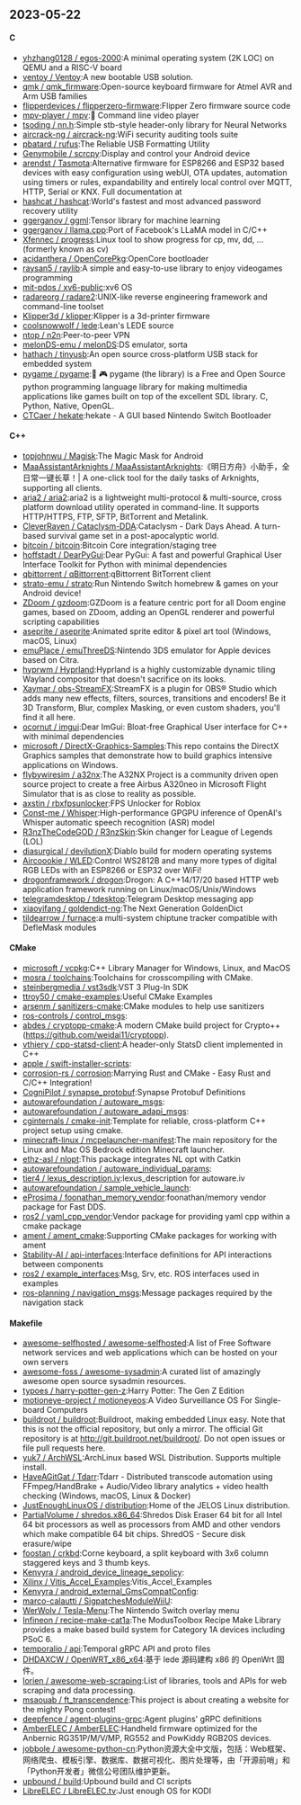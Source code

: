 ## 2023-05-22

#### C
* [yhzhang0128 / egos-2000](https://github.com/yhzhang0128/egos-2000):A minimal operating system (2K LOC) on QEMU and a RISC-V board
* [ventoy / Ventoy](https://github.com/ventoy/Ventoy):A new bootable USB solution.
* [qmk / qmk_firmware](https://github.com/qmk/qmk_firmware):Open-source keyboard firmware for Atmel AVR and Arm USB families
* [flipperdevices / flipperzero-firmware](https://github.com/flipperdevices/flipperzero-firmware):Flipper Zero firmware source code
* [mpv-player / mpv](https://github.com/mpv-player/mpv):🎥
Command line video player
* [tsoding / nn.h](https://github.com/tsoding/nn.h):Simple stb-style header-only library for Neural Networks
* [aircrack-ng / aircrack-ng](https://github.com/aircrack-ng/aircrack-ng):WiFi security auditing tools suite
* [pbatard / rufus](https://github.com/pbatard/rufus):The Reliable USB Formatting Utility
* [Genymobile / scrcpy](https://github.com/Genymobile/scrcpy):Display and control your Android device
* [arendst / Tasmota](https://github.com/arendst/Tasmota):Alternative firmware for ESP8266 and ESP32 based devices with easy configuration using webUI, OTA updates, automation using timers or rules, expandability and entirely local control over MQTT, HTTP, Serial or KNX. Full documentation at
* [hashcat / hashcat](https://github.com/hashcat/hashcat):World's fastest and most advanced password recovery utility
* [ggerganov / ggml](https://github.com/ggerganov/ggml):Tensor library for machine learning
* [ggerganov / llama.cpp](https://github.com/ggerganov/llama.cpp):Port of Facebook's LLaMA model in C/C++
* [Xfennec / progress](https://github.com/Xfennec/progress):Linux tool to show progress for cp, mv, dd, ... (formerly known as cv)
* [acidanthera / OpenCorePkg](https://github.com/acidanthera/OpenCorePkg):OpenCore bootloader
* [raysan5 / raylib](https://github.com/raysan5/raylib):A simple and easy-to-use library to enjoy videogames programming
* [mit-pdos / xv6-public](https://github.com/mit-pdos/xv6-public):xv6 OS
* [radareorg / radare2](https://github.com/radareorg/radare2):UNIX-like reverse engineering framework and command-line toolset
* [Klipper3d / klipper](https://github.com/Klipper3d/klipper):Klipper is a 3d-printer firmware
* [coolsnowwolf / lede](https://github.com/coolsnowwolf/lede):Lean's LEDE source
* [ntop / n2n](https://github.com/ntop/n2n):Peer-to-peer VPN
* [melonDS-emu / melonDS](https://github.com/melonDS-emu/melonDS):DS emulator, sorta
* [hathach / tinyusb](https://github.com/hathach/tinyusb):An open source cross-platform USB stack for embedded system
* [pygame / pygame](https://github.com/pygame/pygame):🐍
🎮
pygame (the library) is a Free and Open Source python programming language library for making multimedia applications like games built on top of the excellent SDL library. C, Python, Native, OpenGL.
* [CTCaer / hekate](https://github.com/CTCaer/hekate):hekate - A GUI based Nintendo Switch Bootloader

#### C++
* [topjohnwu / Magisk](https://github.com/topjohnwu/Magisk):The Magic Mask for Android
* [MaaAssistantArknights / MaaAssistantArknights](https://github.com/MaaAssistantArknights/MaaAssistantArknights):《明日方舟》小助手，全日常一键长草！| A one-click tool for the daily tasks of Arknights, supporting all clients.
* [aria2 / aria2](https://github.com/aria2/aria2):aria2 is a lightweight multi-protocol & multi-source, cross platform download utility operated in command-line. It supports HTTP/HTTPS, FTP, SFTP, BitTorrent and Metalink.
* [CleverRaven / Cataclysm-DDA](https://github.com/CleverRaven/Cataclysm-DDA):Cataclysm - Dark Days Ahead. A turn-based survival game set in a post-apocalyptic world.
* [bitcoin / bitcoin](https://github.com/bitcoin/bitcoin):Bitcoin Core integration/staging tree
* [hoffstadt / DearPyGui](https://github.com/hoffstadt/DearPyGui):Dear PyGui: A fast and powerful Graphical User Interface Toolkit for Python with minimal dependencies
* [qbittorrent / qBittorrent](https://github.com/qbittorrent/qBittorrent):qBittorrent BitTorrent client
* [strato-emu / strato](https://github.com/strato-emu/strato):Run Nintendo Switch homebrew & games on your Android device!
* [ZDoom / gzdoom](https://github.com/ZDoom/gzdoom):GZDoom is a feature centric port for all Doom engine games, based on ZDoom, adding an OpenGL renderer and powerful scripting capabilities
* [aseprite / aseprite](https://github.com/aseprite/aseprite):Animated sprite editor & pixel art tool (Windows, macOS, Linux)
* [emuPlace / emuThreeDS](https://github.com/emuPlace/emuThreeDS):Nintendo 3DS emulator for Apple devices based on Citra.
* [hyprwm / Hyprland](https://github.com/hyprwm/Hyprland):Hyprland is a highly customizable dynamic tiling Wayland compositor that doesn't sacrifice on its looks.
* [Xaymar / obs-StreamFX](https://github.com/Xaymar/obs-StreamFX):StreamFX is a plugin for OBS® Studio which adds many new effects, filters, sources, transitions and encoders! Be it 3D Transform, Blur, complex Masking, or even custom shaders, you'll find it all here.
* [ocornut / imgui](https://github.com/ocornut/imgui):Dear ImGui: Bloat-free Graphical User interface for C++ with minimal dependencies
* [microsoft / DirectX-Graphics-Samples](https://github.com/microsoft/DirectX-Graphics-Samples):This repo contains the DirectX Graphics samples that demonstrate how to build graphics intensive applications on Windows.
* [flybywiresim / a32nx](https://github.com/flybywiresim/a32nx):The A32NX Project is a community driven open source project to create a free Airbus A320neo in Microsoft Flight Simulator that is as close to reality as possible.
* [axstin / rbxfpsunlocker](https://github.com/axstin/rbxfpsunlocker):FPS Unlocker for Roblox
* [Const-me / Whisper](https://github.com/Const-me/Whisper):High-performance GPGPU inference of OpenAI's Whisper automatic speech recognition (ASR) model
* [R3nzTheCodeGOD / R3nzSkin](https://github.com/R3nzTheCodeGOD/R3nzSkin):Skin changer for League of Legends (LOL)
* [diasurgical / devilutionX](https://github.com/diasurgical/devilutionX):Diablo build for modern operating systems
* [Aircoookie / WLED](https://github.com/Aircoookie/WLED):Control WS2812B and many more types of digital RGB LEDs with an ESP8266 or ESP32 over WiFi!
* [drogonframework / drogon](https://github.com/drogonframework/drogon):Drogon: A C++14/17/20 based HTTP web application framework running on Linux/macOS/Unix/Windows
* [telegramdesktop / tdesktop](https://github.com/telegramdesktop/tdesktop):Telegram Desktop messaging app
* [xiaoyifang / goldendict-ng](https://github.com/xiaoyifang/goldendict-ng):The Next Generation GoldenDict
* [tildearrow / furnace](https://github.com/tildearrow/furnace):a multi-system chiptune tracker compatible with DefleMask modules

#### CMake
* [microsoft / vcpkg](https://github.com/microsoft/vcpkg):C++ Library Manager for Windows, Linux, and MacOS
* [mosra / toolchains](https://github.com/mosra/toolchains):Toolchains for crosscompiling with CMake.
* [steinbergmedia / vst3sdk](https://github.com/steinbergmedia/vst3sdk):VST 3 Plug-In SDK
* [ttroy50 / cmake-examples](https://github.com/ttroy50/cmake-examples):Useful CMake Examples
* [arsenm / sanitizers-cmake](https://github.com/arsenm/sanitizers-cmake):CMake modules to help use sanitizers
* [ros-controls / control_msgs](https://github.com/ros-controls/control_msgs):
* [abdes / cryptopp-cmake](https://github.com/abdes/cryptopp-cmake):A modern CMake build project for Crypto++ (https://github.com/weidai11/cryptopp).
* [vthiery / cpp-statsd-client](https://github.com/vthiery/cpp-statsd-client):A header-only StatsD client implemented in C++
* [apple / swift-installer-scripts](https://github.com/apple/swift-installer-scripts):
* [corrosion-rs / corrosion](https://github.com/corrosion-rs/corrosion):Marrying Rust and CMake - Easy Rust and C/C++ Integration!
* [CogniPilot / synapse_protobuf](https://github.com/CogniPilot/synapse_protobuf):Synapse Protobuf Definitions
* [autowarefoundation / autoware_msgs](https://github.com/autowarefoundation/autoware_msgs):
* [autowarefoundation / autoware_adapi_msgs](https://github.com/autowarefoundation/autoware_adapi_msgs):
* [cginternals / cmake-init](https://github.com/cginternals/cmake-init):Template for reliable, cross-platform C++ project setup using cmake.
* [minecraft-linux / mcpelauncher-manifest](https://github.com/minecraft-linux/mcpelauncher-manifest):The main repository for the Linux and Mac OS Bedrock edition Minecraft launcher.
* [ethz-asl / nlopt](https://github.com/ethz-asl/nlopt):This package integrates NL opt with Catkin
* [autowarefoundation / autoware_individual_params](https://github.com/autowarefoundation/autoware_individual_params):
* [tier4 / lexus_description.iv](https://github.com/tier4/lexus_description.iv):lexus_description for autoware.iv
* [autowarefoundation / sample_vehicle_launch](https://github.com/autowarefoundation/sample_vehicle_launch):
* [eProsima / foonathan_memory_vendor](https://github.com/eProsima/foonathan_memory_vendor):foonathan/memory vendor package for Fast DDS.
* [ros2 / yaml_cpp_vendor](https://github.com/ros2/yaml_cpp_vendor):Vendor package for providing yaml cpp within a cmake package
* [ament / ament_cmake](https://github.com/ament/ament_cmake):Supporting CMake packages for working with ament
* [Stability-AI / api-interfaces](https://github.com/Stability-AI/api-interfaces):Interface definitions for API interactions between components
* [ros2 / example_interfaces](https://github.com/ros2/example_interfaces):Msg, Srv, etc. ROS interfaces used in examples
* [ros-planning / navigation_msgs](https://github.com/ros-planning/navigation_msgs):Message packages required by the navigation stack

#### Makefile
* [awesome-selfhosted / awesome-selfhosted](https://github.com/awesome-selfhosted/awesome-selfhosted):A list of Free Software network services and web applications which can be hosted on your own servers
* [awesome-foss / awesome-sysadmin](https://github.com/awesome-foss/awesome-sysadmin):A curated list of amazingly awesome open source sysadmin resources.
* [typoes / harry-potter-gen-z](https://github.com/typoes/harry-potter-gen-z):Harry Potter: The Gen Z Edition
* [motioneye-project / motioneyeos](https://github.com/motioneye-project/motioneyeos):A Video Surveillance OS For Single-board Computers
* [buildroot / buildroot](https://github.com/buildroot/buildroot):Buildroot, making embedded Linux easy. Note that this is not the official repository, but only a mirror. The official Git repository is at http://git.buildroot.net/buildroot/. Do not open issues or file pull requests here.
* [yuk7 / ArchWSL](https://github.com/yuk7/ArchWSL):ArchLinux based WSL Distribution. Supports multiple install.
* [HaveAGitGat / Tdarr](https://github.com/HaveAGitGat/Tdarr):Tdarr - Distributed transcode automation using FFmpeg/HandBrake + Audio/Video library analytics + video health checking (Windows, macOS, Linux & Docker)
* [JustEnoughLinuxOS / distribution](https://github.com/JustEnoughLinuxOS/distribution):Home of the JELOS Linux distribution.
* [PartialVolume / shredos.x86_64](https://github.com/PartialVolume/shredos.x86_64):Shredos Disk Eraser 64 bit for all Intel 64 bit processors as well as processors from AMD and other vendors which make compatible 64 bit chips. ShredOS - Secure disk erasure/wipe
* [foostan / crkbd](https://github.com/foostan/crkbd):Corne keyboard, a split keyboard with 3x6 column staggered keys and 3 thumb keys.
* [Kenvyra / android_device_lineage_sepolicy](https://github.com/Kenvyra/android_device_lineage_sepolicy):
* [Xilinx / Vitis_Accel_Examples](https://github.com/Xilinx/Vitis_Accel_Examples):Vitis_Accel_Examples
* [Kenvyra / android_external_GmsCompatConfig](https://github.com/Kenvyra/android_external_GmsCompatConfig):
* [marco-calautti / SigpatchesModuleWiiU](https://github.com/marco-calautti/SigpatchesModuleWiiU):
* [WerWolv / Tesla-Menu](https://github.com/WerWolv/Tesla-Menu):The Nintendo Switch overlay menu
* [Infineon / recipe-make-cat1a](https://github.com/Infineon/recipe-make-cat1a):The ModusToolbox Recipe Make Library provides a make based build system for Category 1A devices including PSoC 6.
* [temporalio / api](https://github.com/temporalio/api):Temporal gRPC API and proto files
* [DHDAXCW / OpenWRT_x86_x64](https://github.com/DHDAXCW/OpenWRT_x86_x64):基于 lede 源码建构 x86 的 OpenWrt 固件。
* [lorien / awesome-web-scraping](https://github.com/lorien/awesome-web-scraping):List of libraries, tools and APIs for web scraping and data processing.
* [msaouab / ft_transcendence](https://github.com/msaouab/ft_transcendence):This project is about creating a website for the mighty Pong contest!
* [deepfence / agent-plugins-grpc](https://github.com/deepfence/agent-plugins-grpc):Agent plugins' gRPC definitions
* [AmberELEC / AmberELEC](https://github.com/AmberELEC/AmberELEC):Handheld firmware optimized for the Anbernic RG351P/M/V/MP, RG552 and PowKiddy RGB20S devices.
* [jobbole / awesome-python-cn](https://github.com/jobbole/awesome-python-cn):Python资源大全中文版，包括：Web框架、网络爬虫、模板引擎、数据库、数据可视化、图片处理等，由「开源前哨」和「Python开发者」微信公号团队维护更新。
* [upbound / build](https://github.com/upbound/build):Upbound build and CI scripts
* [LibreELEC / LibreELEC.tv](https://github.com/LibreELEC/LibreELEC.tv):Just enough OS for KODI
